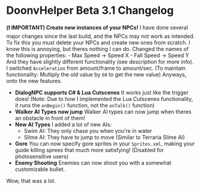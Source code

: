 # DoonvHelper Beta 3.1 Changelog

**(:exclamation: IMPORTANT) Create new instances of your NPCs!** I have done several major changes since the last build, and the NPCs may not work as intended. To fix this you must delete your NPCs and create new ones from scratch. I know this is annoying, but theres nothing I can do.
Changed the names of the following properties:
    - Max Speed -> Speed X
    - Fall Speed -> Speed Y
And they have slightly different functionality (see description for more info).
I switched `Acceleration` from amount/frame to amount/sec. (To maintain functionality: Multiply the old value by `60` to get the new value)
Anyways, onto the new features.

- **DialogNPC supports C# & Lua Cutscenes** It works just like the trigger does! (Note: Due to how I implemented the Lua Cutscenes functionality, it runs the `onBegin()` function, not the `onTalk()` function)
- **Walker AI Types now jump** Walker AI types can now jump when theres an obstacle in front of them!
- **New AI Types** I added a lot of new AIs:
    - Swim AI: They only chase you when you're in water
    - Slime AI: They have to jump to move (Similar to Terraria Slime AI)
- **Gore** You can now specify gore sprites in your `Sprites.xml`, making your guide killing sprees that much more satisfying! (Disabled for photosensitive users)
- **Enemy Shooting** Enemies can now shoot you with a somewhat customizable bullet.

Wow, that was a lot.

